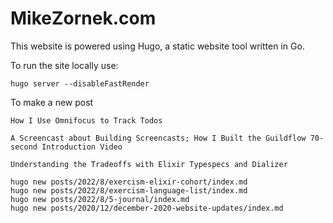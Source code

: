 # MikeZornek.com

This website is powered using Hugo, a static website tool written in Go.

To run the site locally use:

    hugo server --disableFastRender

To make a new post

    How I Use Omnifocus to Track Todos

    A Screencast about Building Screencasts; How I Built the Guildflow 70-second Introduction Video

    Understanding the Tradeoffs with Elixir Typespecs and Dializer

    hugo new posts/2022/8/exercism-elixir-cohort/index.md
    hugo new posts/2022/8/exercism-language-list/index.md
    hugo new posts/2022/8/5-journal/index.md
    hugo new posts/2020/12/december-2020-website-updates/index.md

